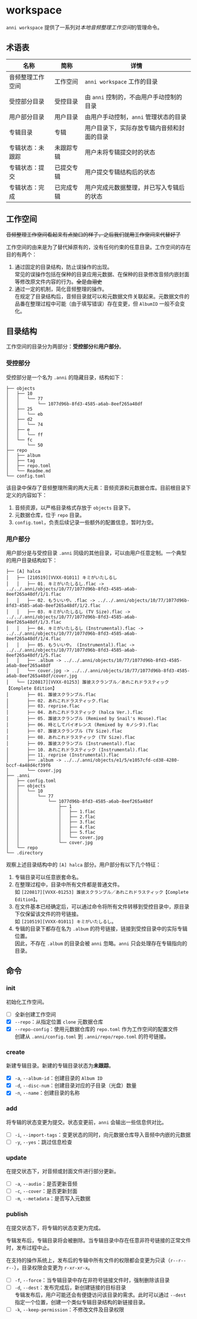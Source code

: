 # workspace

`anni workspace` 提供了一系列对*本地音频整理工作空间*的管理命令。

## 术语表

| 名称             | 简称       | 详情                                       |
| ---------------- | ---------- | ------------------------------------------ |
| 音频整理工作空间 | 工作空间   | `anni workspace` 工作的目录                |
| 受控部分目录     | 受控目录   | 由 `anni` 控制的，不由用户手动控制的目录   |
| 用户部分目录     | 用户目录   | 由用户手动控制，`anni` 管理状态的目录      |
| 专辑目录         | 专辑       | 用户目录下，实际存放专辑内音频和封面的目录 |
| 专辑状态：未跟踪 | 未跟踪专辑 | 用户未将专辑提交时的状态                   |
| 专辑状态：提交   | 已提交专辑 | 用户提交专辑结构后的状态                   |
| 专辑状态：完成   | 已完成专辑 | 用户完成元数据整理，并已写入专辑后的状态   |

## 工作空间

~~音频整理工作空间看起来有点拗口的样子，之后我们就用工作空间来代替好了~~

工作空间的由来是为了替代掉原有的，没有任何约束的任意目录。工作空间的存在目的有两个：

1. 通过固定的目录结构，防止误操作的出现。
   \
   常见的误操作包括在保种的目录应用元数据、在保种的目录修改音频内嵌封面等修改原文件内容的行为。~~全是血泪史~~
2. 通过一定的机制，简化音频整理的操作。
   \
   在规定了目录结构后，音频目录就可以和元数据文件关联起来。元数据文件的品番在整理过程中可能（由于填写错误）存在变更，但 `AlbumID` 一般不会变化。

## 目录结构

工作空间的目录分为两部分：**受控部分**和**用户部分**。

### 受控部分

受控部分是一个名为 `.anni` 的隐藏目录，结构如下：

```
├── objects
│   ├── 10
│   │   └── 77
│   │       └── 1077d96b-8fd3-4585-a6ab-8eef265a48df
│   ├── 25
│   │   └── eb
│   ├── d2
│   │   └── 74
│   ├── e
│   │   └── ff
│   └── fc
│       └── 50
├── repo
│   ├── album
│   ├── tag
│   ├── repo.toml
│   └── Readme.md
└── config.toml
```

该目录中保存了音频整理所需的两大元素：音频资源和元数据仓库。目前根目录下定义的内容如下：

1. 音频资源，以严格目录格式存放于 `objects` 目录下。
2. 元数据仓库，位于 `repo` 目录。
3. `config.toml`，负责后续记录一些额外的配置信息，暂时为空。

### 用户部分

用户部分是与受控目录 `.anni` 同级的其他目录，可以由用户任意定制。一个典型的用户目录结构如下：

```
├── [A] halca
│   ├── [210519][VVXX-01011] キミがいたしるし
│   │   ├── 01. キミがいたしるし.flac -> ../../.anni/objects/10/77/1077d96b-8fd3-4585-a6ab-8eef265a48df/1/1.flac
│   │   ├── 02. もういいや。.flac -> ../../.anni/objects/10/77/1077d96b-8fd3-4585-a6ab-8eef265a48df/1/2.flac
│   │   ├── 03. キミがいたしるし (TV Size).flac -> ../../.anni/objects/10/77/1077d96b-8fd3-4585-a6ab-8eef265a48df/1/3.flac
│   │   ├── 04. キミがいたしるし (Instrumental).flac -> ../../.anni/objects/10/77/1077d96b-8fd3-4585-a6ab-8eef265a48df/1/4.flac
│   │   ├── 05. もういいや。 (Instrumental).flac -> ../../.anni/objects/10/77/1077d96b-8fd3-4585-a6ab-8eef265a48df/1/5.flac
│   │   ├── .album -> ../../.anni/objects/10/77/1077d96b-8fd3-4585-a6ab-8eef265a48df
│   │   └── cover.jpg -> ../../.anni/objects/10/77/1077d96b-8fd3-4585-a6ab-8eef265a48df/cover.jpg
│   └── [220817][VVXX-01253] 誰彼スクランブル／あれこれドラスティック【Complete Edition】
│       ├── 01. 誰彼スクランブル.flac
│       ├── 02. あれこれドラスティック.flac
│       ├── 03. reprise.flac
│       ├── 04. あれこれドラスティック (halca Ver.).flac
│       ├── 05. 誰彼スクランブル (Remixed by Snail's House).flac
│       ├── 06. 時としてバイオレンス (Remixed by キノシタ).flac
│       ├── 07. 誰彼スクランブル (TV Size).flac
│       ├── 08. あれこれドラスティック (TV Size).flac
│       ├── 09. 誰彼スクランブル (Instrumental).flac
│       ├── 10. あれこれドラスティック (Instrumental).flac
│       ├── 11. reprise (Instrumental).flac
│       ├── .album -> ../../.anni/objects/e1/5/e1057cfd-cd38-4280-bccf-4a48d4cf39f6
│       └── cover.jpg
├── .anni
│   ├── config.toml
│   ├── objects
│   │   └── 10
│   │       └── 77
│   │           └── 1077d96b-8fd3-4585-a6ab-8eef265a48df
│   │               ├── 1
│   │               │   ├── 1.flac
│   │               │   ├── 2.flac
│   │               │   ├── 3.flac
│   │               │   ├── 4.flac
│   │               │   ├── 5.flac
│   │               │   └── cover.jpg
│   │               └── cover.jpg
│   └── repo
└── .directory
```

观察上述目录结构中的 `[A] halca` 部分。用户部分有以下几个特征：

1. 专辑目录可以任意嵌套命名。
2. 在整理过程中，目录中所有文件都是普通文件。
   \
   如 `[220817][VVXX-01253] 誰彼スクランブル／あれこれドラスティック【Complete Edition】`。
3. 在文件基本已经确定后，可以通过命令将所有文件转移到受控目录中，原目录下仅保留该文件的符号链接。
   \
   如 `[210519][VVXX-01011] キミがいたしるし`。
4. 专辑的目录下都存在名为 `.album` 的符号链接，链接到受控目录中的实际专辑位置。
   \
   因此，不存在 `.album` 的目录会被 `anni` 忽略。`anni` 只会处理存在专辑指向的目录。

## 命令

### init

初始化工作空间。

- [ ] 全新创建工作空间
- [x] `--repo`：从指定位置 `clone` 元数据仓库
- [x] `--repo-config`：使用元数据仓库的 `repo.toml` 作为工作空间的配置文件
    \
    创建从 `.anni/config.toml` 到 `.anni/repo/repo.toml` 的符号链接。

### create

新建专辑目录。新建的专辑目录状态为**未跟踪**。

- [x] `-a`, `--album-id`：创建目录的 `Album ID`
- [x] `-d`, `--disc-num`：创建目录对应的子目录（光盘）数量
- [x] `-n`, `--name`：创建目录的名称

### add

将专辑的状态变更为提交。状态变更前，`anni` 会输出一些信息供对比。

- [ ] `-i`, `--import-tags`：变更状态的同时，向元数据仓库导入音频中内嵌的元数据
- [ ] `-y`, `--yes`：跳过信息检查

### update

在提交状态下，对音频或封面文件进行部分更新。

- [ ] `-a`, `--audio`：是否更新音频
- [ ] `-c`, `--cover`：是否更新封面
- [ ] `-m`, `--metadata`：是否写入元数据

### publish

在提交状态下，将专辑的状态变更为完成。

专辑发布后，专辑目录将会被删除。当专辑目录中存在任意非符号链接的正常文件时，发布过程中止。

在支持的操作系统上，发布后的专辑中所有文件的权限都会变更为只读（`r--r--r--`），目录权限会变更为 `r-xr-xr-x`。

- [ ] `-f`, `--force`：当专辑目录中存在非符号链接文件时，强制删除该目录
- [ ] `-d`, `--dest`：发布完成后，新创建链接的目标目录
    \
    专辑发布后，用户可能还会有便捷访问该目录的需求。此时可以通过 `--dest` 指定一个位置，创建一个类似专辑目录结构的新链接目录。
- [ ] `-k`, `--keep-permission`：不修改文件及目录权限
